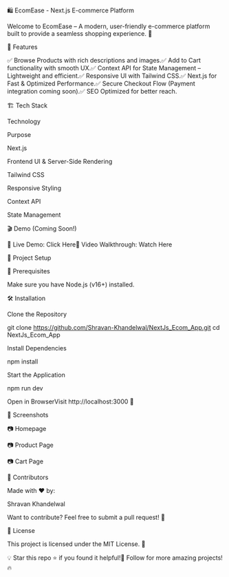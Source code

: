 🛍️ EcomEase - Next.js E-commerce Platform

Welcome to EcomEase – A modern, user-friendly e-commerce platform built to provide a seamless shopping experience. 🛒

🌟 Features

✅ Browse Products with rich descriptions and images.✅ Add to Cart functionality with smooth UX.✅ Context API for State Management – Lightweight and efficient.✅ Responsive UI with Tailwind CSS.✅ Next.js for Fast & Optimized Performance.✅ Secure Checkout Flow (Payment integration coming soon).✅ SEO Optimized for better reach.

🏗️ Tech Stack

Technology

Purpose

Next.js

Frontend UI & Server-Side Rendering

Tailwind CSS

Responsive Styling

Context API

State Management

🎬 Demo (Coming Soon!)

🚀 Live Demo: Click Here🎥 Video Walkthrough: Watch Here

📂 Project Setup

🔧 Prerequisites

Make sure you have Node.js (v16+) installed.

🛠️ Installation

Clone the Repository

git clone https://github.com/Shravan-Khandelwal/NextJs_Ecom_App.git
cd NextJs_Ecom_App

Install Dependencies

npm install

Start the Application

npm run dev

Open in BrowserVisit http://localhost:3000 🚀

📸 Screenshots

📷 Homepage

📷 Product Page

📷 Cart Page

👥 Contributors

Made with ❤️ by:

Shravan Khandelwal

Want to contribute? Feel free to submit a pull request! 🚀

📜 License

This project is licensed under the MIT License. 📜

💡 Star this repo ⭐ if you found it helpful!📢 Follow for more amazing projects! 🔥

